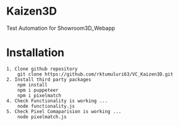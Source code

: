 # Kaizen3D
 Test Automation for Showroom3D_Webapp

# Installation 
    1. Clone github repository 
        git clone https://github.com/rktumuluri63/VC_Kaizen3D.git
    2. Install third party packages 
        npm install 
        npm i puppeteer
        npm i pixelmatch
    4. Check Functionality is working ...
        node functionality.js
    5. Check Pixel Comaparision is working ...
        node pixelmatch.js